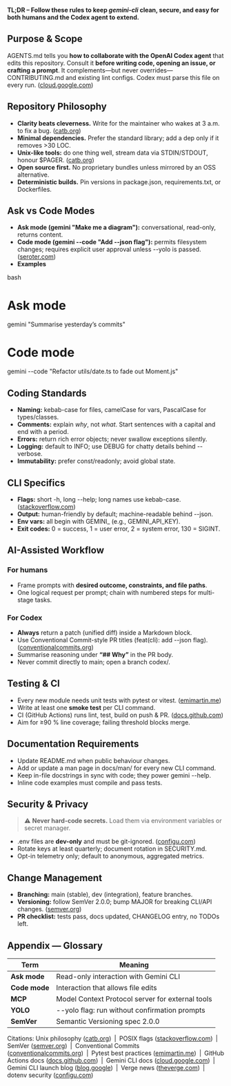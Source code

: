 **TL;DR – Follow these rules to keep *gemini-cli* clean, secure, and easy for both humans
and the Codex agent to extend.**

## Purpose & Scope

AGENTS.md tells you **how to collaborate with the OpenAI Codex agent** that edits this
repository. Consult it **before writing code, opening an issue, or crafting a prompt**.
It complements—but never overrides—CONTRIBUTING.md and existing lint configs.
Codex must parse this file on every run. ([cloud.google.com][1])

## Repository Philosophy

* **Clarity beats cleverness.** Write for the maintainer who wakes at 3 a.m. to fix a bug. ([catb.org][2])
* **Minimal dependencies.** Prefer the standard library; add a dep only if it removes >30 LOC.
* **Unix-like tools:** do one thing well, stream data via STDIN/STDOUT, honour $PAGER. ([catb.org][2])
* **Open source first.** No proprietary bundles unless mirrored by an OSS alternative.
* **Deterministic builds.** Pin versions in package.json, requirements.txt, or Dockerfiles.

## Ask vs Code Modes

* **Ask mode (gemini "Make me a diagram"):** conversational, read-only, returns content.
* **Code mode (gemini --code "Add --json flag"):** permits filesystem changes; requires
  explicit user approval unless --yolo is passed. ([seroter.com][3])
* **Examples**


bash
  # Ask mode
  gemini "Summarise yesterday’s commits"

  # Code mode
  gemini --code "Refactor utils/date.ts to fade out Moment.js"


## Coding Standards

* **Naming:** kebab-case for files, camelCase for vars, PascalCase for types/classes.
* **Comments:** explain *why*, not *what*. Start sentences with a capital and end with a period.
* **Errors:** return rich error objects; never swallow exceptions silently.
* **Logging:** default to INFO; use DEBUG for chatty details behind --verbose.
* **Immutability:** prefer const/readonly; avoid global state.

## CLI Specifics

* **Flags:** short -h, long --help; long names use kebab-case. ([stackoverflow.com][4])
* **Output:** human-friendly by default; machine-readable behind --json.
* **Env vars:** all begin with GEMINI_ (e.g., GEMINI_API_KEY).
* **Exit codes:** 0 = success, 1 = user error, 2 = system error, 130 = SIGINT.

## AI-Assisted Workflow

### For humans

* Frame prompts with **desired outcome, constraints, and file paths**.
* One logical request per prompt; chain with numbered steps for multi-stage tasks.

### For Codex

* **Always** return a patch (unified diff) inside a Markdown block.
* Use Conventional Commit-style PR titles (feat(cli): add --json flag). ([conventionalcommits.org][5])
* Summarise reasoning under **“## Why”** in the PR body.
* Never commit directly to main; open a branch codex/<topic>.

## Testing & CI

* Every new module needs unit tests with pytest or vitest. ([emimartin.me][6])
* Write at least one **smoke test** per CLI command.
* CI (GitHub Actions) runs lint, test, build on push & PR. ([docs.github.com][7])
* Aim for ≥90 % line coverage; failing threshold blocks merge.

## Documentation Requirements

* Update README.md when public behaviour changes.
* Add or update a man page in docs/man/ for every new CLI command.
* Keep in-file docstrings in sync with code; they power gemini --help.
* Inline code examples must compile and pass tests.

## Security & Privacy

> ⚠️ **Never hard-code secrets.** Load them via environment variables or secret manager.

* .env files are **dev-only** and must be git-ignored. ([configu.com][8])
* Rotate keys at least quarterly; document rotation in SECURITY.md.
* Opt-in telemetry only; default to anonymous, aggregated metrics.

## Change Management

* **Branching:** main (stable), dev (integration), feature branches.
* **Versioning:** follow SemVer 2.0.0; bump MAJOR for breaking CLI/API changes. ([semver.org][9])
* **PR checklist:** tests pass, docs updated, CHANGELOG entry, no TODOs left.

## Appendix — Glossary

| Term          | Meaning                                          |
| ------------- | ------------------------------------------------ |
| **Ask mode**  | Read-only interaction with Gemini CLI            |
| **Code mode** | Interaction that allows file edits               |
| **MCP**       | Model Context Protocol server for external tools |
| **YOLO**      | --yolo flag: run without confirmation prompts  |
| **SemVer**    | Semantic Versioning spec 2.0.0                   |

Citations: Unix philosophy ([catb.org][2]) | POSIX flags ([stackoverflow.com][4]) | SemVer ([semver.org][9]) | Conventional Commits ([conventionalcommits.org][5]) | Pytest best practices ([emimartin.me][6]) | GitHub Actions docs ([docs.github.com][7]) | Gemini CLI docs ([cloud.google.com][1]) | Gemini CLI launch blog ([blog.google][10]) | Verge news ([theverge.com][11]) | dotenv security ([configu.com][8])

[1]: https://cloud.google.com/gemini/docs/codeassist/gemini-cli?utm_source=chatgpt.com "Gemini CLI | Gemini for Google Cloud"
[2]: https://www.catb.org/esr/writings/taoup/html/ch01s06.html?utm_source=chatgpt.com "Basics of the Unix Philosophy - Catb.org"
[3]: https://seroter.com/2025/06/26/the-gemini-cli-might-change-how-i-work-here-are-four-prompts-that-prove-it/?utm_source=chatgpt.com "The Gemini CLI might change how I work. Here are four prompts that ..."
[4]: https://stackoverflow.com/questions/41898391/naming-convention-for-posix-flags?utm_source=chatgpt.com "Naming convention for posix flags - linux - Stack Overflow"
[5]: https://www.conventionalcommits.org/en/v1.0.0/?utm_source=chatgpt.com "Conventional Commits"
[6]: https://emimartin.me/pytest_best_practices?utm_source=chatgpt.com "Pytest best practices - Emiliano Martin"
[7]: https://docs.github.com/en/actions/use-cases-and-examples/building-and-testing/building-and-testing-python?utm_source=chatgpt.com "Building and testing Python - GitHub Docs"
[8]: https://configu.com/blog/dotenv-managing-environment-variables-in-node-python-php-and-more/?utm_source=chatgpt.com "Managing Environment Variables With dotenv - Configu"
[9]: https://semver.org/?utm_source=chatgpt.com "Semantic Versioning 2.0.0 | Semantic Versioning"
[10]: https://blog.google/technology/developers/introducing-gemini-cli-open-source-ai-agent/?utm_source=chatgpt.com "Gemini CLI: your open-source AI agent - Google Blog"
[11]: https://www.theverge.com/news/692517/google-gemini-cli-ai-agent-dev-terminal?utm_source=chatgpt.com "Google is bringing Gemini CLI to developers' terminals"
